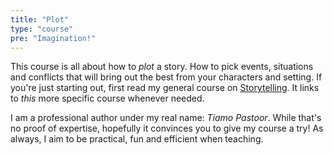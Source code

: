 ```yaml
---
title: "Plot"
type: "course"
pre: "Imagination!"
---
```


This course is all about how to _plot_ a story. How to pick events, situations and conflicts that will bring out the best from your characters and setting. If you're just starting out, first read my general course on [Storytelling](../storytelling/). It links to _this_ more specific course whenever needed.

I am a professional author under my real name: _Tiamo Pastoor_. While that's no proof of expertise, hopefully it convinces you to give my course a try! As always, I aim to be practical, fun and efficient when teaching.